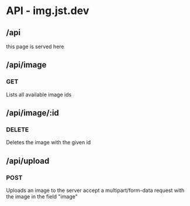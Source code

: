 # API - img.jst.dev

## /api
this page is served here

## /api/image
### GET
Lists all available image ids

## /api/image/:id
### DELETE
Deletes the image with the given id

## /api/upload
### POST
Uploads an image to the server
accept a multipart/form-data request with the image in the field "image"